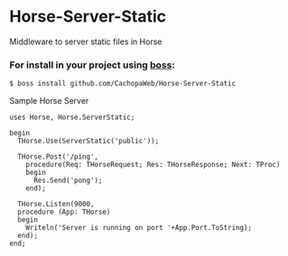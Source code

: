 # Horse-Server-Static
Middleware to server static files in Horse

### For install in your project using [boss](https://github.com/HashLoad/boss):
``` sh
$ boss install github.com/CachopaWeb/Horse-Server-Static
```

Sample Horse Server
```delphi
uses Horse, Horse.ServerStatic;

begin
  THorse.Use(ServerStatic('public'));

  THorse.Post('/ping',
    procedure(Req: THorseRequest; Res: THorseResponse; Next: TProc)
    begin
      Res.Send('pong');
    end);

  THorse.Listen(9000,
  procedure (App: THorse)
  begin
    Writeln('Server is running on port '+App.Port.ToString);
  end);
end;
```